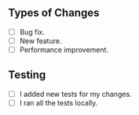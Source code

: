<!--
  What changes are being made? What problem are you solving?
  What feature/bug is being fixed here?
  If this is an aesthetic change, please include screenshots.
-->

## Types of Changes

<!-- Put an `x` in all the boxes that apply: -->
- [ ] Bug fix.
- [ ] New feature.
- [ ] Performance improvement.

## Testing

<!-- Put an `x` in all the boxes that apply: -->
- [ ] I added new tests for my changes.
- [ ] I ran all the tests locally.
